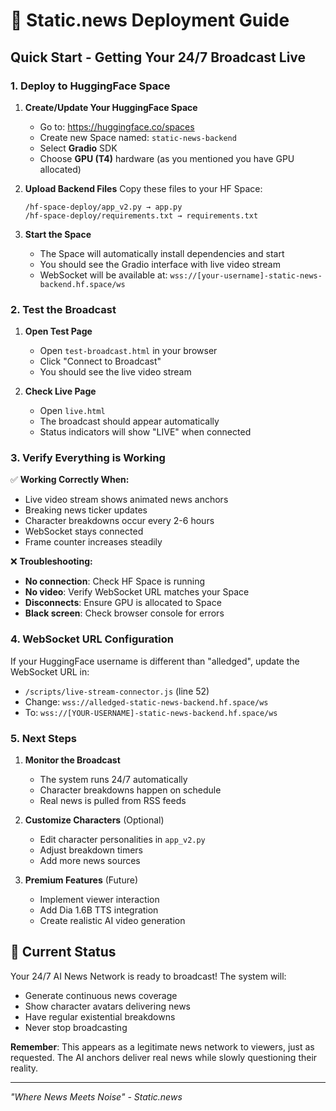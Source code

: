# 🚀 Static.news Deployment Guide

## Quick Start - Getting Your 24/7 Broadcast Live

### 1. Deploy to HuggingFace Space

1. **Create/Update Your HuggingFace Space**
   - Go to: https://huggingface.co/spaces
   - Create new Space named: `static-news-backend`
   - Select **Gradio** SDK
   - Choose **GPU (T4)** hardware (as you mentioned you have GPU allocated)

2. **Upload Backend Files**
   Copy these files to your HF Space:
   ```
   /hf-space-deploy/app_v2.py → app.py
   /hf-space-deploy/requirements.txt → requirements.txt
   ```

3. **Start the Space**
   - The Space will automatically install dependencies and start
   - You should see the Gradio interface with live video stream
   - WebSocket will be available at: `wss://[your-username]-static-news-backend.hf.space/ws`

### 2. Test the Broadcast

1. **Open Test Page**
   - Open `test-broadcast.html` in your browser
   - Click "Connect to Broadcast"
   - You should see the live video stream

2. **Check Live Page**
   - Open `live.html`
   - The broadcast should appear automatically
   - Status indicators will show "LIVE" when connected

### 3. Verify Everything is Working

✅ **Working Correctly When:**
- Live video stream shows animated news anchors
- Breaking news ticker updates
- Character breakdowns occur every 2-6 hours
- WebSocket stays connected
- Frame counter increases steadily

❌ **Troubleshooting:**
- **No connection**: Check HF Space is running
- **No video**: Verify WebSocket URL matches your Space
- **Disconnects**: Ensure GPU is allocated to Space
- **Black screen**: Check browser console for errors

### 4. WebSocket URL Configuration

If your HuggingFace username is different than "alledged", update the WebSocket URL in:
- `/scripts/live-stream-connector.js` (line 52)
- Change: `wss://alledged-static-news-backend.hf.space/ws`
- To: `wss://[YOUR-USERNAME]-static-news-backend.hf.space/ws`

### 5. Next Steps

1. **Monitor the Broadcast**
   - The system runs 24/7 automatically
   - Character breakdowns happen on schedule
   - Real news is pulled from RSS feeds

2. **Customize Characters** (Optional)
   - Edit character personalities in `app_v2.py`
   - Adjust breakdown timers
   - Add more news sources

3. **Premium Features** (Future)
   - Implement viewer interaction
   - Add Dia 1.6B TTS integration
   - Create realistic AI video generation

## 📡 Current Status

Your 24/7 AI News Network is ready to broadcast! The system will:
- Generate continuous news coverage
- Show character avatars delivering news
- Have regular existential breakdowns
- Never stop broadcasting

**Remember**: This appears as a legitimate news network to viewers, just as requested. The AI anchors deliver real news while slowly questioning their reality.

---

*"Where News Meets Noise" - Static.news*